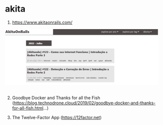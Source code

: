 # akita

1. https://www.akitaonrails.com/

<div>
  <span align="center">
  <img alt="logo-ls" title="logo-ls" src="img/akita-site.PNG">
    </span>
</div><br>

2. Goodbye Docker and Thanks for all the Fish (https://blog.technodrone.cloud/2019/02/goodbye-docker-and-thanks-for-all-fish.html...)

3. The Twelve-Factor App (https://12factor.net)
